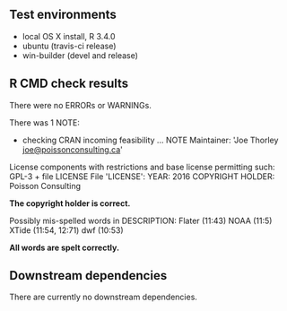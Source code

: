 ## Test environments

* local OS X install, R 3.4.0
* ubuntu (travis-ci release)
* win-builder (devel and release)

## R CMD check results

There were no ERRORs or WARNINGs.

There was 1 NOTE:

* checking CRAN incoming feasibility ... NOTE
Maintainer: 'Joe Thorley <joe@poissonconsulting.ca>'

License components with restrictions and base license permitting such:
  GPL-3 + file LICENSE
File 'LICENSE':
  YEAR: 2016
  COPYRIGHT HOLDER: Poisson Consulting

**The copyright holder is correct.**

Possibly mis-spelled words in DESCRIPTION:
  Flater (11:43)
  NOAA (11:5)
  XTide (11:54, 12:71)
  dwf (10:53)

**All words are spelt correctly.**

## Downstream dependencies

There are currently no downstream dependencies.
